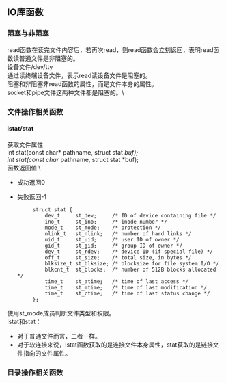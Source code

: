 ## IO库函数
### 阻塞与非阻塞
read函数在读完文件内容后，若再次read，则read函数会立刻返回，表明read函数读普通文件是非阻塞的。\
设备文件/dev/tty\
通过读终端设备文件，表示read读设备文件是阻塞的。\
阻塞和非阻塞非read函数的属性，而是文件本身的属性。\
socket和pipe文件这两种文件都是阻塞的。\

### 文件操作相关函数
#### lstat/stat
获取文件属性\
int stat(const char* pathname, struct stat *buf);\
int stat(const char* pathname, struct stat *buf);\
函数返回值:\
- 成功返回0
- 失败返回-1

           struct stat {
               dev_t     st_dev;     /* ID of device containing file */
               ino_t     st_ino;     /* inode number */
               mode_t    st_mode;    /* protection */
               nlink_t   st_nlink;   /* number of hard links */
               uid_t     st_uid;     /* user ID of owner */
               gid_t     st_gid;     /* group ID of owner */
               dev_t     st_rdev;    /* device ID (if special file) */
               off_t     st_size;    /* total size, in bytes */
               blksize_t st_blksize; /* blocksize for file system I/O */
               blkcnt_t  st_blocks;  /* number of 512B blocks allocated */
               time_t    st_atime;   /* time of last access */
               time_t    st_mtime;   /* time of last modification */
               time_t    st_ctime;   /* time of last status change */
           };
使用st_mode成员判断文件类型和权限。\
lstat和stat：
- 对于普通文件而言，二者一样。
- 对于软连接来说，lstat函数获取的是连接文件本身属性，stat获取的是链接文件指向的文件属性。
### 目录操作相关函数
  




































